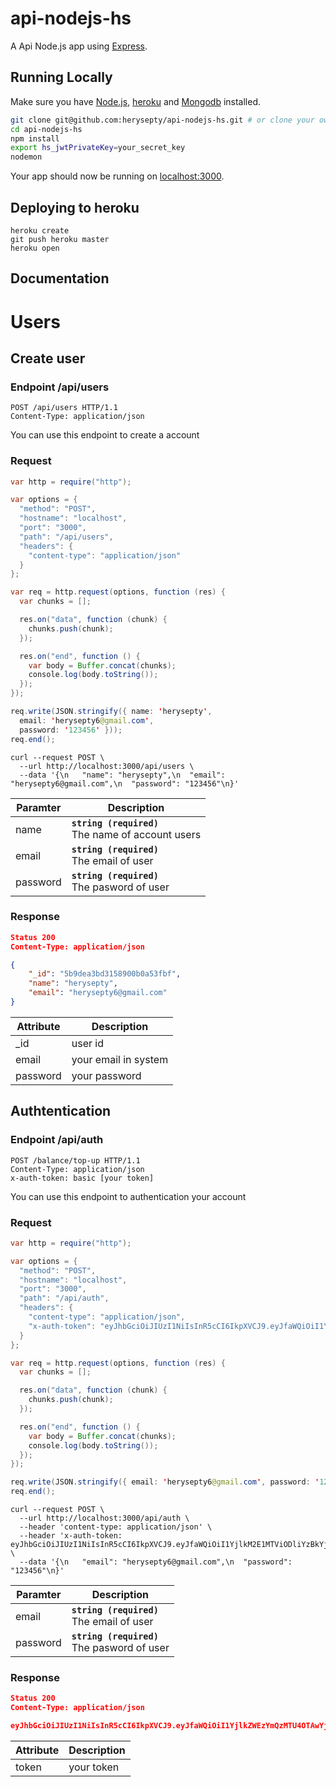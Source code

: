 # api-nodejs-hs

A Api Node.js app using [Express](http://expressjs.com/).

## Running Locally

Make sure you have [Node.js](http://nodejs.org/), [heroku](http://heroku.com/) and [Mongodb](http://mongodb.com/) installed.

```sh
git clone git@github.com:herysepty/api-nodejs-hs.git # or clone your own fork
cd api-nodejs-hs
npm install
export hs_jwtPrivateKey=your_secret_key
nodemon
```

Your app should now be running on [localhost:3000](http://localhost:3000/).

## Deploying to heroku

```
heroku create
git push heroku master
heroku open
```

## Documentation

# Users

## Create user

### Endpoint /api/users

```http
POST /api/users HTTP/1.1
Content-Type: application/json
```

You can use this endpoint to create a account
### Request

```java
var http = require("http");

var options = {
  "method": "POST",
  "hostname": "localhost",
  "port": "3000",
  "path": "/api/users",
  "headers": {
    "content-type": "application/json"
  }
};

var req = http.request(options, function (res) {
  var chunks = [];

  res.on("data", function (chunk) {
    chunks.push(chunk);
  });

  res.on("end", function () {
    var body = Buffer.concat(chunks);
    console.log(body.toString());
  });
});

req.write(JSON.stringify({ name: 'herysepty',
  email: 'herysepty6@gmail.com',
  password: '123456' }));
req.end();
```

```shell
curl --request POST \
  --url http://localhost:3000/api/users \
  --data '{\n	"name": "herysepty",\n	"email": "herysepty6@gmail.com",\n	"password": "123456"\n}'
```

Paramter | Description
----------|-------------
name | **`string (required)`** <br> The name of account users
email | **`string (required)`** <br> The email of user
password | **`string (required)`** <br> The pasword of user

### Response

```json
Status 200
Content-Type: application/json

{
    "_id": "5b9dea3bd3158900b0a53fbf",
    "name": "herysepty",
    "email": "herysepty6@gmail.com"
}
```

Attribute | Description
----------|-------------
_id | user id
email | your email in system
password | your password

## Authtentication

### Endpoint /api/auth

```http
POST /balance/top-up HTTP/1.1
Content-Type: application/json
x-auth-token: basic [your token]
```

You can use this endpoint to authentication your account
### Request

```java
var http = require("http");

var options = {
  "method": "POST",
  "hostname": "localhost",
  "port": "3000",
  "path": "/api/auth",
  "headers": {
    "content-type": "application/json",
    "x-auth-token": "eyJhbGciOiJIUzI1NiIsInR5cCI6IkpXVCJ9.eyJfaWQiOiI1YjlkM2E1MTViODliYzBkYjdkY2IxNmIiLCJpYXQiOjE1MzcwMzI3Mzl9.EmYbqDHaVl5LzIRHLSnj6JLZuqpybzw3z7newDAFB2Q"
  }
};

var req = http.request(options, function (res) {
  var chunks = [];

  res.on("data", function (chunk) {
    chunks.push(chunk);
  });

  res.on("end", function () {
    var body = Buffer.concat(chunks);
    console.log(body.toString());
  });
});

req.write(JSON.stringify({ email: 'herysepty6@gmail.com', password: '123456' }));
req.end();
```

```shell
curl --request POST \
  --url http://localhost:3000/api/auth \
  --header 'content-type: application/json' \
  --header 'x-auth-token: eyJhbGciOiJIUzI1NiIsInR5cCI6IkpXVCJ9.eyJfaWQiOiI1YjlkM2E1MTViODliYzBkYjdkY2IxNmIiLCJpYXQiOjE1MzcwMzI3Mzl9.EmYbqDHaVl5LzIRHLSnj6JLZuqpybzw3z7newDAFB2Q' \
  --data '{\n	"email": "herysepty6@gmail.com",\n	"password": "123456"\n}'
```

Paramter | Description
----------|-------------
email | **`string (required)`** <br> The email of user
password | **`string (required)`** <br> The pasword of user

### Response

```json
Status 200
Content-Type: application/json

eyJhbGciOiJIUzI1NiIsInR5cCI6IkpXVCJ9.eyJfaWQiOiI1YjlkZWEzYmQzMTU4OTAwYjBhNTNmYmYiLCJpYXQiOjE1MzcwNzY3MTZ9.EAdGNk-eth0AHs-qlPwXrNk8Iqo_T5mSDqR450u9lWw
```

Attribute | Description
----------|-------------
token | your token


